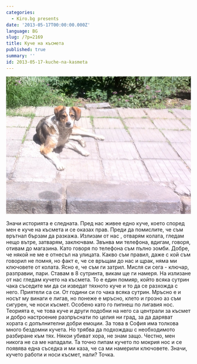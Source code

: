 ```yaml
---
categories:
  - Kiro.bg presents
date: '2013-05-17T00:00:00.000Z'
language: BG
slug: /?p=2169
title: Куче на късмета
published: true
summary: ''
id: 2013-05-17-kuche-na-kasmeta
---
```


![](https://raw.githubusercontent.com/kirilchristov/blog_images/main/2013/05/kuche-na-kysmeta.jpg)

 Значи историята е следната. Пред нас живее едно куче, което според мен е куче на късмета и се оказах прав. Преди да помислите, че съм врътнал бързам да разкажа. Излизам от нас , отварям колата, гледам нещо вътре, затварям, заключвам. Звънва ми телефона, вдигам, говоря, отивам до магазина. Като говоря по телефона съм пълно зомби. Добре, че някой не ме е отнесъл на улицата. Какво съм правил, даже с кой съм говорил не помня, но факт е, че се връщам до нас и щрак, няма ми ключовете от колата. Ясно е, че съм ги затрил. Мисля си сега - ключар, разправии, пари. Ставам в 8 сутринта, викам ще ги намеря. На излизане от нас гледам кучето на късмета. То е един помияр, който всяка сутрин чака съседите ми да си изведат тяхното куче и то да се разхожда с него. Приятели са си. От години си го чака всяка сутрин. Мръсно е и носът му винаги е лигав, но понеже е мръсно, клето и грозно аз съм сигурен, че носи късмет. Особено като го пипнеш по лигавия нос. Теорията е, че това куче и други подобни на него са централи за късмет и добро настроение разпръснати по целия ни град, за да даряват хората с допълнителни добри емоции. За това в София има толкова много бездомни кучета. Но трябва да подхождаш с необходимото разбиране към тях. Някои убиват хора, не знам защо. Честно, мен никога не са ме нападали. Та точно пипам кучето по мокрия нос и се появява една съседка и ми каза, че са ми намерили ключовете. Значи, кучето работи и носи късмет, нали? Точка.
